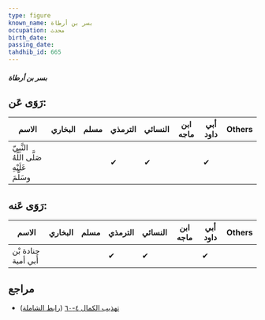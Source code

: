 ```yaml
---
type: figure
known_name: بسر بن أرطاة
occupation: محدث
birth_date:
passing_date:
tahdhib_id: 665
---
```

##### بسر بن أرطاة

## رَوَى عَن:
| الاسم                                      | البخاري | مسلم | الترمذي | النسائي | ابن ماجه | أبي داود | Others |
| ------------------------------------------ | ------- | ---- | ------- | ------- | -------- | -------- | ------ |
| النَّبِيّ صَلَّى اللَّهُ عَلَيْهِ وسَلَّمَ |         |      | ✔       | ✔       |          | ✔        |        |
## رَوَى عَنه:
| الاسم               | البخاري | مسلم | الترمذي | النسائي | ابن ماجه | أبي داود | Others |
| ------------------- | ------- | ---- | ------- | ------- | -------- | -------- | ------ |
| جنادة بْن أَبي أمية |         |      | ✔       | ✔       |          | ✔        |        |
## مراجع
- [تهذيب الكمال ٤-٦٠](obsidian://open?vault=Tahdhib-al-Kamal&file=Figures/٦٦٥-بسر%20بن%20أرطاة) ([رابط الشاملة](https://shamela.ws/book/3722/1574))
